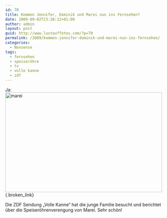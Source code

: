 ```yaml
---
id: 70
title: Kommen Jennifer, Dominik und Marei nun ins Fernsehen?
date: 2009-09-02T23:28:12+01:00
author: admin
layout: post
guid: http://www.lustauffotos.com/?p=70
permalink: /2009/kommen-jennifer-dominik-und-marei-nun-ins-fernsehen/
categories:
  - Nonsense
tags:
  - fernsehen
  - speiseröhre
  - tv
  - volle kanne
  - zdf
---
```

Ja:  
[<img src="http://www.lustauffotos.com/files/2009/09/marei.png" alt="marei" width="500" height="317" class="aligncenter size-full wp-image-71" srcset="http://www.lustauffotos.com/files/2009/09/marei.png 500w, http://www.lustauffotos.com/files/2009/09/marei-300x190.png 300w" sizes="(max-width: 500px) 100vw, 500px" />](http://www.zdf.de/ZDFmediathek/content/831236?inPopup=truea){.broken_link}

Die ZDF Sendung &#8222;Volle Kanne&#8220; hat die junge Familie besucht und berichtet über die Speiseröhrenverengung von Marei. Sehr schön!